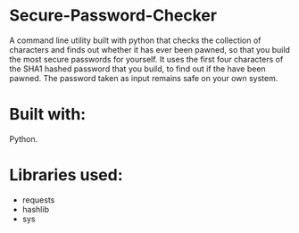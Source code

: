 # Secure-Password-Checker
A command line utility built with python that checks the collection of characters and finds out whether it has ever been pawned, so that you build the most secure passwords for yourself.
It uses the first four characters of the SHA1 hashed password that you build, to find out if the have been pawned.
The password taken as input remains safe on your own system.

# Built with:
Python.

# Libraries used:
* requests
* hashlib
* sys
